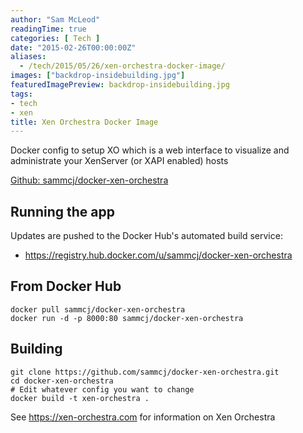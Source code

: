 ```yaml
---
author: "Sam McLeod"
readingTime: true
categories: [ Tech ]
date: "2015-02-26T00:00:00Z"
aliases:
  - /tech/2015/05/26/xen-orchestra-docker-image/
images: ["backdrop-insidebuilding.jpg"]
featuredImagePreview: backdrop-insidebuilding.jpg
tags:
- tech
- xen
title: Xen Orchestra Docker Image
---
```


Docker config to setup XO which is a web interface to visualize and administrate your XenServer (or XAPI enabled) hosts

[Github: sammcj/docker-xen-orchestra](https://github.com/sammcj/docker-xen-orchestra)

## Running the app

Updates are pushed to the Docker Hub's automated build service:

* <https://registry.hub.docker.com/u/sammcj/docker-xen-orchestra>


## From Docker Hub

```shell
docker pull sammcj/docker-xen-orchestra
docker run -d -p 8000:80 sammcj/docker-xen-orchestra
```

## Building

```shell
git clone https://github.com/sammcj/docker-xen-orchestra.git
cd docker-xen-orchestra
# Edit whatever config you want to change
docker build -t xen-orchestra .
```

See <https://xen-orchestra.com> for information on Xen Orchestra
